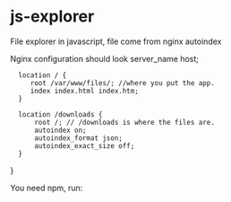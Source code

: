 # js-explorer
File explorer in javascript, file come from nginx autoindex

Nginx configuration should look
      server_name  host;

      location / {
         root /var/www/files/; //where you put the app.
         index index.html index.htm;
      }

      location /downloads {
          root /; // /downloads is where the files are.
          autoindex on;
          autoindex_format json;
          autoindex_exact_size off;
      }
  }

You need npm, run:
